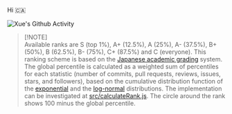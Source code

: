 Hi 🇨🇦

![Xue's Github Activity](https://github-readme-stats-eight-theta.vercel.app/api?username=xuelink&theme=highcontrast&show_icons=true&include_all_commits=true&count_private=true)

> [!NOTE]\
> Available ranks are S (top 1%), A+ (12.5%), A (25%), A- (37.5%), B+ (50%), B (62.5%), B- (75%), C+ (87.5%) and C (everyone). This ranking scheme is based on the [Japanese academic grading](https://wikipedia.org/wiki/Academic_grading_in_Japan) system. The global percentile is calculated as a weighted sum of percentiles for each statistic (number of commits, pull requests, reviews, issues, stars, and followers), based on the cumulative distribution function of the [exponential](https://wikipedia.org/wiki/exponential_distribution) and the [log-normal](https://wikipedia.org/wiki/Log-normal_distribution) distributions. The implementation can be investigated at [src/calculateRank.js](https://github.com/anuraghazra/github-readme-stats/blob/master/src/calculateRank.js). The circle around the rank shows 100 minus the global percentile.

<!-- ![Xue's Github Stats](https://github-profile-summary-cards.vercel.app/api/cards/profile-details?username=xuelink&theme=github_dark) -->
